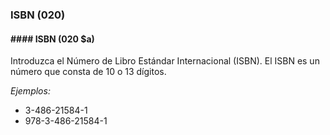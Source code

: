 ### ISBN (020)

#### #### ISBN (020 $a)
Introduzca el Número de Libro Estándar Internacional (ISBN). El ISBN es un número que consta de 10 o 13 dígitos.

_Ejemplos:_
- 3-486-21584-1
- 978-3-486-21584-1
